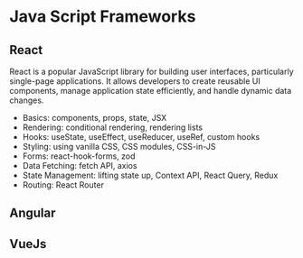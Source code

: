 # Java Script Frameworks

## React

React is a popular JavaScript library for building user interfaces, particularly
single-page applications. It allows developers to create reusable UI components,
manage application state efficiently, and handle dynamic data changes.

- Basics: components, props, state, JSX
- Rendering: conditional rendering, rendering lists
- Hooks: useState, useEffect, useReducer, useRef, custom hooks
- Styling: using vanilla CSS, CSS modules, CSS-in-JS
- Forms: react-hook-forms, zod
- Data Fetching: fetch API, axios
- State Management: lifting state up, Context API, React Query, Redux
- Routing: React Router

## Angular

## VueJs
